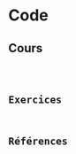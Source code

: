# Code

## Cours

<script setup>
import Code from '@/components/lessons/code.vue'
</script>

<Code />

## Exercices

## Références

